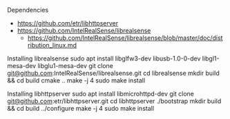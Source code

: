 Dependencies
* https://github.com/etr/libhttpserver
* https://github.com/IntelRealSense/librealsense
  * https://github.com/IntelRealSense/librealsense/blob/master/doc/distribution_linux.md


Installing librealsense
    sudo apt install libglfw3-dev libusb-1.0-0-dev libgl1-mesa-dev libglu1-mesa-dev
    git clone git@github.com:IntelRealSense/librealsense.git
    cd librealsense
    mkdir build && cd build
    cmake ..
    make -j 4
    sudo make install
    
Installing libhttpserver
    sudo apt install libmicrohttpd-dev
    git clone git@github.com:etr/libhttpserver.git
    cd libhttpserver
    ./bootstrap
    mkdir build && cd build
    ../configure
    make -j 4
    sudo make install
    
